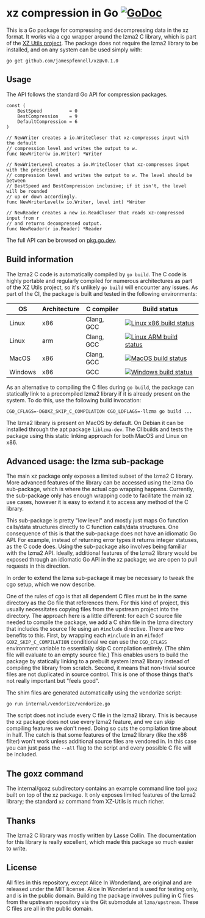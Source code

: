 # xz compression in Go [![GoDoc](https://godoc.org/github.com/jamespfennell/xz?status.png)](https://godoc.org/github.com/jamespfennell/xz)

This is a Go package for compressing and decompressing data in the xz format.
It works via a cgo wrapper around the lzma2 C library, which is part of the 
[XZ Utils project](https://tukaani.org/xz/).
The package does not require the lzma2 library to be installed, and on 
    any system can be used simply with:
    
    go get github.com/jamespfennell/xz@v0.1.0

## Usage

The API follows the standard Go API for compression packages.

```
const (
	BestSpeed          = 0
	BestCompression    = 9
	DefaultCompression = 6
)

// NewWriter creates a io.WriteCloser that xz-compresses input with the default 
// compression level and writes the output to w.
func NewWriter(w io.Writer) *Writer

// NewWriterLevel creates a io.WriteCloser that xz-compresses input with the prescribed 
// compression level and writes the output to w. The level should be between 
// BestSpeed and BestCompression inclusive; if it isn't, the level will be rounded
// up or down accordingly.
func NewWriterLevel(w io.Writer, level int) *Writer

// NewReader creates a new io.ReadCloser that reads xz-compressed input from r
// and returns decompressed output.
func NewReader(r io.Reader) *Reader
```

The full API can be browsed on [pkg.go.dev](https://pkg.go.dev/github.com/jamespfennell/xz).

## Build information

The lzma2 C code is automatically compiled by `go build`.
The C code is highly portable and regularly compiled for numerous architectures as part of the XZ Utils project,
    so it's unlikely `go build` will encounter any issues.
As part of the CI, the package is built and tested in the following environments:

| OS | Architecture | C compiler | Build status |
|---|---|---|---|
| Linux   | x86 | Clang, GCC | [![Linux x86 build status](https://github.com/jamespfennell/xz/actions/workflows/linux.yml/badge.svg?branch=main)](https://github.com/jamespfennell/xz/actions/workflows/linux.yml?query=branch%3Amain)
| Linux   | arm | Clang, GCC | [![Linux ARM build status](https://travis-ci.com/jamespfennell/xz.svg?branch=main)](https://travis-ci.com/github/jamespfennell/xz)
| MacOS   | x86 | Clang, GCC | [![MacOS build status](https://github.com/jamespfennell/xz/actions/workflows/macos.yml/badge.svg?branch=main)](https://github.com/jamespfennell/xz/actions/workflows/macos.yml?query=branch%3Amain)
| Windows | x86 | GCC | [![Windows build status](https://github.com/jamespfennell/xz/actions/workflows/windows.yml/badge.svg?branch=main)](https://github.com/jamespfennell/xz/actions/workflows/windows.yml?query=branch%3Amain)

As an alternative to compiling the C files during `go build`, the package can statically link to a precompiled
lzma2 library if it is already present on the system.
To do this, use the following build invocation:
 
    CGO_CFLAGS=-DGOXZ_SKIP_C_COMPILATION CGO_LDFLAGS=-llzma go build ...
    
The lzma2 library is present on MacOS by default.
On Debian it can be installed through the apt package `liblzma-dev`.
The CI builds and tests the package using this static linking approach for both MacOS and Linux on x86.

## Advanced usage: the lzma sub-package

The main xz package only exposes a limited subset of the lzma2 C library.
More advanced features of the library can be accessed using the lzma Go sub-package,
    which is where the actual cgo wrapping happens.
Currently, the sub-package only has enough wrapping code to facilitate the main xz use cases,
    however it is easy to extend it to access any method of the C library.

This sub-package is pretty "low level" and mostly just maps Go function calls/data structures directly to
    C function calls/data structures.
One consequence of this is that the sub-package does not have an idiomatic Go API. 
For example, instead of returning error types it returns integer statuses, as the C code does.
Using the sub-package also involves being familiar with the lzma2 API.
Ideally, additional features of the lzma2 library would be exposed through an idiomatic Go API in the xz package;
    we are open to pull requests in this direction.

In order to extend the lzma sub-package it may be necessary to tweak the cgo setup, which
    we now describe.
   
One of the rules of cgo is that all dependent C files must be in the same directory as the Go file that references
them.
For this kind of project, this usually necessitates copying files from the upstream project into the directory.
The approach here is a little different: 
    for each C source file needed to compile the package,
    we add a C shim file in the lzma directory that includes the source file using an `#include` directive.
There are two benefits to this.
First, by wrapping each `#include` in an `#ifndef GOXZ_SKIP_C_COMPILATION` conditional we can 
    use the `CGO_CFLAGS` environment variable to essentially skip C compilation entirely.
(The shim file will evaluate to an empty source file.)
This enables users to build the package by statically linking to a prebuilt system lzma2 library instead
    of compiling the library from scratch.
Second, it means that non-trivial source files are not duplicated in source control.
This is one of those things that's not really important but "feels good".

The shim files are generated automatically using the vendorize script:

    go run internal/vendorize/vendorize.go

The script does not include every C file in the lzma2 library.
This is because the xz package does not use every lzma2 feature, and we can skip compiling features we don't need.
Doing so cuts the compilation time about in half.
The catch is that some features of the lzma2 library
    (like the x86 filter) won't work unless additional source files are vendored in.
In this case you can just pass the `--all` flag to the script and every possible C file will be included.

## The goxz command

The internal/goxz subdirectory contains an example command line tool `goxz` built on top of the xz package.
It only exposes limited features of the lzma2 library; the standard `xz` command from XZ-Utils is
much richer.

## Thanks

The lzma2 C library was mostly written by Lasse Collin.
The documentation for this library is really excellent, which made this package so much easier to write.

## License

All files in this repository, except Alice In Wonderland, are original and are released under the MIT license.
Alice In Wonderland is used for testing only, and is in the public domain.
Building the package involves pulling in C files from the upstream repository
    via the Git submodule at `lzma/upstream`.
These C files are all in the public domain.
